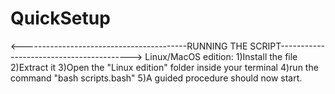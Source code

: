 # QuickSetup
<-----------------------------------------RUNNING THE SCRIPT----------------------------------------->
Linux/MacOS edition:
1)Install the file
2)Extract it 
3)Open the "Linux edition" folder inside your terminal
4)run the command "bash scripts.bash"
5)A guided procedure should now start.
